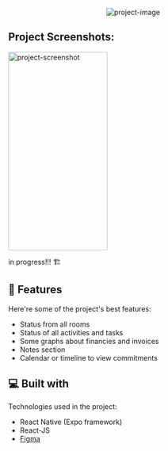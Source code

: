 <p align="center"><img src="https://socialify.git.ci/trackedby/SIGO/image?description=1&amp;font=Source%20Code%20Pro&amp;issues=1&amp;language=1&amp;name=1&amp;pulls=1&amp;theme=Light" alt="project-image"></p>

<h2>Project Screenshots:</h2>

<img src="https://i.imgur.com/JBLOtze.png" alt="project-screenshot" width="200" height="400/">

in progress!!! 🏗️
  
<h2>🧐 Features</h2>

Here're some of the project's best features:

*   Status from all rooms
*   Status of all activities and tasks
*   Some graphs about financies and invoices
*   Notes section
*   Calendar or timeline to view commitments
  
  
<h2>💻 Built with</h2>

Technologies used in the project:

*   React Native (Expo framework)
*   React-JS
* <a href="https://www.figma.com/file/wjR78UYXasj7H861OvMFli/SIGO?node-id=0%3A1">Figma</a>
